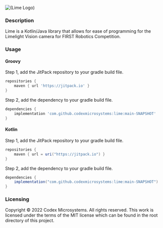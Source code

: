 ![(Lime Logo)](https://raw.githubusercontent.com/codexmicrosystems/brand-guidelines/main/logo/lime-logo.png)

### Description
Lime is a Kotlin/Java library that allows for ease of programming for the Limelight Vision camera for FIRST Robotics Competition.

### Usage

#### Groovy
Step 1, add the JitPack repository to your gradle build file.
```gradle
repositories {
	maven { url 'https://jitpack.io' }
}
```

Step 2, add the dependency to your gradle build file.
```gradle
dependencies {
	implementation 'com.github.codexmicrosystems:lime:main-SNAPSHOT'
}
```

#### Kotlin
Step 1, add the JitPack repository to your gradle build file.
```gradle
repositories {
	maven { url = uri("https://jitpack.io") }
}
```

Step 2, add the dependency to your gradle build file.
```gradle
dependencies {
	implementation("com.github.codexmicrosystems:lime:main-SNAPSHOT")
}
```

### Licensing
Copyright © 2022 Codex Microsystems. All rights reserved. This work is licensed under the terms of the MIT license which can be found in the root directory of this project.